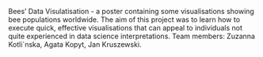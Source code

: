 Bees’ Data Visulatisation - a poster containing some visualisations showing bee populations worldwide. The aim of this project was to learn how to execute quick, 
effective visualisations that can appeal to individuals not quite experienced in data science interpretations. Team members: Zuzanna Kotli´nska, Agata Kopyt, 
Jan Kruszewski.
